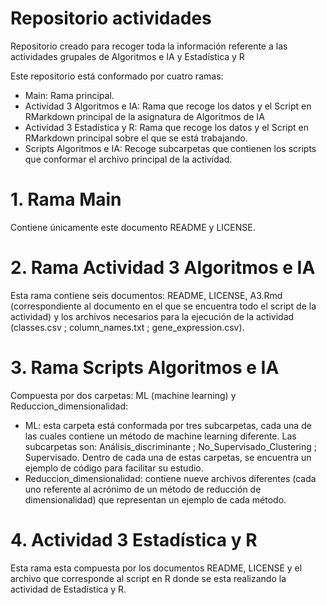 # Repositorio actividades 
Repositorio creado para recoger toda la información referente a las actividades grupales de Algoritmos e IA y Estadística y R

Este repositorio está conformado por cuatro ramas: 
- Main: Rama principal.
- Actividad 3 Algoritmos e IA: Rama que recoge los datos y el Script en RMarkdown principal de la asignatura de Algoritmos de IA
- Actividad 3 Estadística y R: Rama que recoge los datos y el Script en RMarkdown principal sobre el que se está trabajando. 
- Scripts Algoritmos e IA: Recoge subcarpetas que contienen los scripts que conformar el archivo principal de la actividad. 

# 1. Rama Main
Contiene únicamente este documento README y LICENSE. 

# 2. Rama Actividad 3 Algoritmos e IA
Esta rama contiene seis documentos: README, LICENSE, A3.Rmd (correspondiente al documento en el que se encuentra todo el script de la actividad) y los archivos necesarios para la ejecución de la actividad (classes.csv ; column_names.txt ; gene_expression.csv).

# 3. Rama Scripts Algoritmos e IA
Compuesta por dos carpetas: ML (machine learning) y Reduccion_dimensionalidad:
- ML: esta carpeta está conformada por tres subcarpetas, cada una de las cuales contiene un método de machine learning diferente. Las subcarpetas son: Análisis_discriminante ; No_Supervisado_Clustering ; Supervisado. Dentro de cada una de estas carpetas, se encuentra un ejemplo de código para facilitar su estudio.
- Reduccion_dimensionalidad: contiene nueve archivos diferentes (cada uno referente al acrónimo de un método de reducción de dimensionalidad) que representan un ejemplo de cada método.

# 4. Actividad 3 Estadística y R
Esta rama esta compuesta por los documentos README, LICENSE y el archivo que corresponde al script en R donde se esta realizando la actividad de Estadística y R. 
